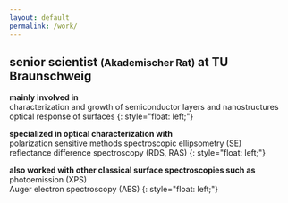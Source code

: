 ```yaml
---
layout: default
permalink: /work/
---
```


## senior scientist <small>(Akademischer Rat)</small> at TU Braunschweig

**mainly involved in**  
characterization and growth of semiconductor layers and nanostructures  
optical response of surfaces
{: style="float: left;"}

**specialized in optical characterization with**  
polarization sensitive methods spectroscopic ellipsometry (SE)  
reflectance difference spectroscopy (RDS, RAS)
{: style="float: left;"}

**also worked with other classical surface spectroscopies such as**  
photoemission (XPS)  
Auger electron spectroscopy (AES)
{: style="float: left;"}

<div style="clear: both;"></div>
